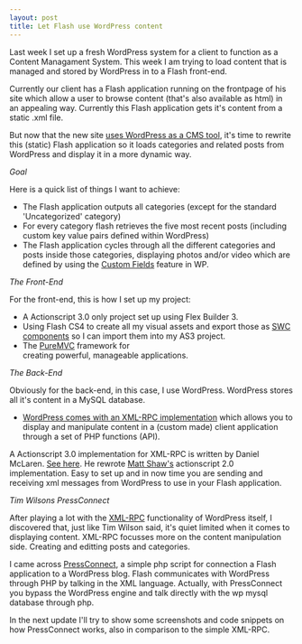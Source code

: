 ```yaml
---
layout: post
title: Let Flash use WordPress content
---
```


Last week I set up a fresh WordPress system for a client to function as a
Content Managament System.  This week I am trying to load content that is
managed and stored by WordPress in to a Flash front-end.

<!-- more -->

Currently our client has a Flash application running on the frontpage of his
site which allow a user to browse content (that's also available as html) in
an appealing way. Currently this Flash application gets it's content from a
static .xml file.

But now that the new site [uses WordPress as a CMS tool][wp_as_cms_tool], it's
time to rewrite this (static) Flash application so it loads categories and
related posts from WordPress and display it in a more dynamic way.


*Goal*

Here is a quick list of things I want to achieve:

 - The Flash application outputs all categories (except for the standard
   'Uncategorized' category)
 - For every category flash retrieves the five most recent posts (including
   custom key value pairs defined within WordPress)
 - The Flash application cycles through all the different categories and posts
   inside those categories, displaying photos and/or video which are defined
   by using the [Custom Fields][customfields] feature in WP.


*The Front-End*

For the front-end, this is how I set up my project:

 - A Actionscript 3.0 only project set up using Flex Builder 3.
 - Using Flash CS4 to create all my visual assets and export those as 
   [SWC components][swc_components] so I can import them into my AS3 project.
 - The [PureMVC][puremvc_as3] framework for
   creating powerful, manageable applications.


*The Back-End*

Obviously for the back-end, in this case, I use WordPress. WordPress stores
all it's content in a MySQL database.

 - [WordPress comes with an XML-RPC implementation][wp_xmlrpc_implementation]
   which allows you to display and manipulate content in a (custom made)
   client application through a set of PHP functions (API).

A Actionscript 3.0 implementation for XML-RPC is written by Daniel McLaren.
[See here][xmlrpc_as3_libray]. He rewrote [Matt Shaw's][mattism] actionscript
2.0 implementation. Easy to set up and in now time you are sending and
receiving xml messages from WordPress to use in your Flash application.


*Tim Wilsons PressConnect*

After playing a lot with the [XML-RPC][xmlrpc] functionality of WordPress
itself, I discovered that, just like Tim Wilson said, it's quiet limited when
it comes to displaying content.  XML-RPC focusses more on the content
manipulation side. Creating and editting posts and categories.

I came across [PressConnect][press_connect], a simple php script for
connection a Flash application to a WordPress blog.  Flash communicates with
WordPress through PHP by talking in the XML language.  Actually, with
PressConnect you bypass the WordPress engine and talk directly with the wp
mysql database through php.

In the next update I'll try to show some screenshots and code snippets on how
PressConnect works, also in comparison to the simple XML-RPC.



[customfields]: http://codex.wordpress.org/Using_Custom_Fields
[mattism]: http://mattism.com/
[press_connect]: http://www.tvwonline.net/lab/pressconnect/
[puremvc_as3]: http://www.puremvc.org/
[swc_components]: http://www.adobe.com/devnet/flash/articles/creating_as3_components.html
[wp_as_cms_tool]: http://clicknathan.com/2006/11/07/how-to-use-wordpress-as-a-cms-content-management-system/
[wp_xmlrpc_implementation]: http://codex.wordpress.org/XML-RPC_wp
[xmlrpc]: http://www.xmlrpc.com/
[xmlrpc_as3_libray]: http://danielmclaren.net/2007/08/03/xmlrpc-for-actionscript-30-free-library

